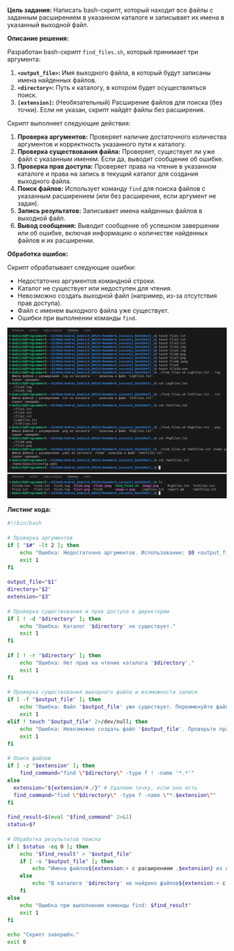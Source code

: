 **Цель задания:** Написать bash-скрипт, который находит все файлы с заданным расширением в указанном каталоге и записывает их имена в указанный выходной файл.

**Описание решения:**

Разработан bash-скрипт `find_files.sh`, который принимает три аргумента:

1. **`<output_file>`:**  Имя выходного файла, в который будут записаны имена найденных файлов.
2. **`<directory>`:** Путь к каталогу, в котором будет осуществляться поиск.
3. **`[extension]`:** (Необязательный) Расширение файлов для поиска (без точки). Если не указан, скрипт найдёт файлы без расширения.

Скрипт выполняет следующие действия:

1. **Проверка аргументов:** Проверяет наличие достаточного количества аргументов и корректность указанного пути к каталогу.
2. **Проверка существования файла:** Проверяет, существует ли уже файл с указанным именем. Если да, выводит сообщение об ошибке.
3. **Проверка прав доступа:** Проверяет права на чтение в указанном каталоге и права на запись в текущий каталог для создания выходного файла.
4. **Поиск файлов:** Использует команду `find` для поиска файлов с указанным расширением (или без расширения, если аргумент не задан).
5. **Запись результатов:** Записывает имена найденных файлов в выходной файл.
6. **Вывод сообщения:** Выводит сообщение об успешном завершении или об ошибке, включая информацию о количестве найденных файлов и их расширении.

**Обработка ошибок:**

Скрипт обрабатывает следующие ошибки:

* Недостаточно аргументов командной строки.
* Каталог не существует или недоступен для чтения.
* Невозможно создать выходной файл (например, из-за отсутствия прав доступа).
* Файл с именем выходного файла уже существует.
* Ошибки при выполнении команды `find`.

![alt text](images/image-1.png)
![alt text](images/image-2.png)


**Листинг кода:**
```Bash
#!/bin/bash

# Проверка аргументов
if [ "$#" -lt 2 ]; then
    echo "Ошибка: Недостаточно аргументов. Использование: $0 <output_file> <directory> [extension]"
    exit 1
fi

output_file="$1"
directory="$2"
extension="$3"

# Проверка существования и прав доступа к директории
if [ ! -d "$directory" ]; then
    echo "Ошибка: Каталог '$directory' не существует."
    exit 1
fi

if [ ! -r "$directory" ]; then
    echo "Ошибка: Нет прав на чтение каталога '$directory'."
    exit 1
fi

# Проверка существования выходного файла и возможности записи
if [ -f "$output_file" ]; then
    echo "Ошибка: Файл '$output_file' уже существует. Переименуйте файл или удалите его."
    exit 1
elif ! touch "$output_file" 2>/dev/null; then
    echo "Ошибка: Невозможно создать файл '$output_file'. Проверьте права доступа."
    exit 1
fi

# Поиск файлов
if [ -z "$extension" ]; then
    find_command="find \"$directory\" -type f ! -name '*.*'"
else
  extension="${extension/#./}" # Удаляем точку, если она есть
  find_command="find \"$directory\" -type f -name \"*.$extension\""
fi

find_result=$(eval "$find_command" 2>&1)
status=$?

# Обработка результатов поиска
if [ $status -eq 0 ]; then
    echo "$find_result" > "$output_file"
    if [ -s "$output_file" ]; then
        echo "Имена файлов${extension:+ с расширением .$extension} из каталога '$directory' записаны в файл '$output_file'."
    else
        echo "В каталоге '$directory' не найдено файлов${extension:+ с расширением .$extension}."
    fi
else
    echo "Ошибка при выполнении команды find: $find_result"
    exit 1
fi

echo "Скрипт завершён."
exit 0
```


